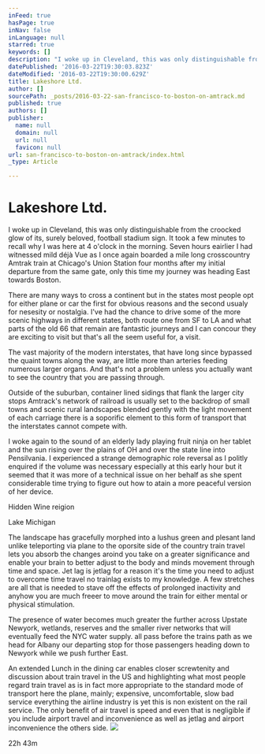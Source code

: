 ```yaml
---
inFeed: true
hasPage: true
inNav: false
inLanguage: null
starred: true
keywords: []
description: "I woke up in Cleveland, this was only distinguishable from the croocked glow of its, surely beloved, football stadium sign. It took a few minutes to recall why I was here at 4 o'clock in the morning. Seven hours eairlier I had witnessed mild déjà Vue as I once again boarded a mile long crosscountry Amtrak train at Chicago's Union Station four months after my initial departure from the same gate, only this time my journey was heading East towards Boston."
datePublished: '2016-03-22T19:30:03.823Z'
dateModified: '2016-03-22T19:30:00.629Z'
title: Lakeshore Ltd.
author: []
sourcePath: _posts/2016-03-22-san-francisco-to-boston-on-amtrack.md
published: true
authors: []
publisher:
  name: null
  domain: null
  url: null
  favicon: null
url: san-francisco-to-boston-on-amtrack/index.html
_type: Article

---
```

# Lakeshore Ltd.

I woke up in Cleveland, this was only distinguishable from the croocked glow of its, surely beloved, football stadium sign. It took a few minutes to recall why I was here at 4 o'clock in the morning. Seven hours eairlier I had witnessed mild déjà Vue as I once again boarded a mile long crosscountry Amtrak train at Chicago's Union Station four months after my initial departure from the same gate, only this time my journey was heading East towards Boston.

There are many ways to cross a continent but in the states most people opt for either plane or car the first for obvious reasons and the second usualy for nesesity or nostalgia. I've had the chance to drive some of the more scenic highways in different states, both route one from SF to LA and what parts of the old 66 that remain are fantastic journeys and I can concour they are exciting to visit but that's all the seem useful for, a visit.

The vast majority of the modern interstates, that have long since bypassed the quaint towns along the way, are little more than arteries feeding numerous larger organs. And that's not a problem unless you actually want to see the country that you are passing through.

Outside of the suburban, container lined sidings that flank the larger city stops Amtrack's network of railroad is usually set to the backdrop of small towns and scenic rural landscapes blended gently with the light movement of each carriage there is a soporific element to this form of transport that the interstates cannot compete with.

I woke again to the sound of an elderly lady playing fruit ninja on her tablet and the sun rising over the plains of OH and over the state line into Pensilvania. I experienced a strange demographic role reversal as I politly enquired if the volume was necessary especially at this early hour but it seemed that it was more of a technical issue on her behalf as she spent considerable time trying to figure out how to atain a more peaceful version of her device.

Hidden Wine reigion

Lake Michigan

The landscape has gracefully morphed into a lushus green and plesant land unlike teleporting via plane to the oporsite side of the country train travel lets you absorb the changes aroind you take on a greater significance and enable your brain to better adjust to the body and minds movement through time and space. Jet lag is jetlag for a reason it's the time you need to adjust to overcome time travel no trainlag exists to my knowledge. A few stretches are all that is needed to stave off the effects of prolonged inactivity and anyhow you are much freeer to move around the train for either mental or physical stimulation.

The presence of water becomes much greater the further across Upstate Newyork, wetlands, reserves and the smaller river networks that will eventually feed the NYC water supply. all pass before the trains path as we head for Albany our departing stop for those passengers heading down to Newyork while we push further East.

An extended Lunch in the dining car enables closer screwtenity and discussion about train travel in the US and highlighting what most people regard train travel as is in fact more appropriate to the standard mode of transport here the plane, mainly; expensive, uncomfortable, slow bad service everything the airline industry is yet this is non existent on the rail service. The only benefit of air travel is speed and even that is negligible if you include airport travel and inconvenience as well as jetlag and airport inconvenience the others side.
![](https://the-grid-user-content.s3-us-west-2.amazonaws.com/7b073834-8050-4b14-a12f-b6f6a6f1473c.jpg)

22h 43m